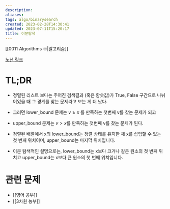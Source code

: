 ```yaml
---
description:
aliases: 
tags: algo/binarysearch
created: 2023-02-28T14:30:41
updated: 2023-07-11T15:20:17
title: 이분탐색
---
```

[[0011 Algorithms ♾️|알고리즘]]

[노션 링크](https://choiwheatley.notion.site/lower-upper-bound-parametric-search-e7e3716351934d7fbeda02ca26c70f53)

# TL;DR

-   정렬된 리스트 보다는 주어진 검색결과 (혹은 함숫값)가 True, False 구간으로 나뉘어있을 때 그 경계를 찾는 문제라고 보는 게 더 낫다.
-   그러면 lower_bound 문제는 $v \ge x$ 를 만족하는 첫번째 v를 찾는 문제가 되고
-   upper_bound 문제는 $v \gt x$를 만족하는 첫번째 v를 찾는 문제가 된다.

- 정렬된 배열에서 x의 lower_bound는 정렬 상태를 유지한 채 x를 삽입할 수 있는 첫 번째 위치이며, upper_bound는 마지막 위치입니다. 
- 이분 탐색적인 설명으로는, lower_bound는 x보다 크거나 같은 원소의 첫 번째 위치고 upper_bound는 x보다 큰 원소의 첫 번째 위치입니다.

# 관련 문제

- [[영어 공부]]
- [[3차원 농부]]
